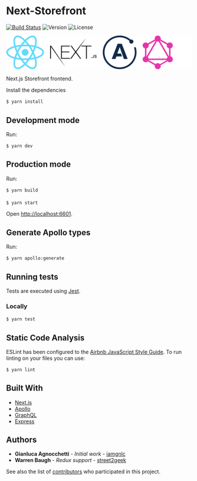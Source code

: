 # Next-Storefront

[![Build Status](https://jenkins.autorama.co.uk/buildStatus/icon?job=next-storefront%2Fdevelop)](https://jenkins.autorama.co.uk/job/next-storefront/job/develop/)
![Version](https://img.shields.io/badge/dynamic/json?color=blue&label=version&prefix=v&query=%24.version&url=https%3A%2F%2Fe49ee07a33e40aab8c7c4b39816a12eb6734f2f0%40raw.githubusercontent.com%2FAutorama%2Fnext-storefront%2Fdevelop%2Fpackage.json)
![License](https://img.shields.io/badge/dynamic/json?color=888&label=license&query=%24.license&url=https%3A%2F%2Fe49ee07a33e40aab8c7c4b39816a12eb6734f2f0%40raw.githubusercontent.com%2FAutorama%2Fnext-storefront%2Fdevelop%2Fpackage.json)

<img src="logos.png" width="640">

Next.js Storefront frontend.

Install the dependencies 

```sh
$ yarn install
```

## Development mode

Run:

```sh
$ yarn dev
```

## Production mode

Run:

```sh
$ yarn build

$ yarn start
```

Open [http://localhost:6601](http://localhost:6601).

## Generate Apollo types

Run:

```sh
$ yarn apollo:generate
```

## Running tests

Tests are executed using [Jest](https://jestjs.io/).

### Locally

```sh
$ yarn test
```

## Static Code Analysis

ESLint has been configured to the [Airbnb JavaScript Style Guide](https://github.com/airbnb/javascript). To run linting on your files you can use:

```sh
$ yarn lint
```

## Built With

- [Next.js](https://nextjs.org/)
- [Apollo](https://www.apollographql.com/)
- [GraphQL](https://graphql.org/)
- [Express](https://expressjs.com/)

## Authors

- **Gianluca Agnocchetti** - _Initial work_ - [iamgnlc](https://github.com/iamgnlc)
- **Warren Baugh** - _Redux support_ - [street2geek](https://github.com/street2geek)

See also the list of
[contributors](https://github.com/Autorama/next-storefront/graphs/contributors)
who participated in this project.

